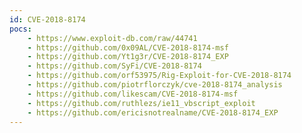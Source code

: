 ```yaml
---
id: CVE-2018-8174
pocs: 
    - https://www.exploit-db.com/raw/44741
    - https://github.com/0x09AL/CVE-2018-8174-msf
    - https://github.com/Yt1g3r/CVE-2018-8174_EXP
    - https://github.com/SyFi/CVE-2018-8174
    - https://github.com/orf53975/Rig-Exploit-for-CVE-2018-8174
    - https://github.com/piotrflorczyk/cve-2018-8174_analysis
    - https://github.com/likescam/CVE-2018-8174-msf
    - https://github.com/ruthlezs/ie11_vbscript_exploit
    - https://github.com/ericisnotrealname/CVE-2018-8174_EXP
---
```

